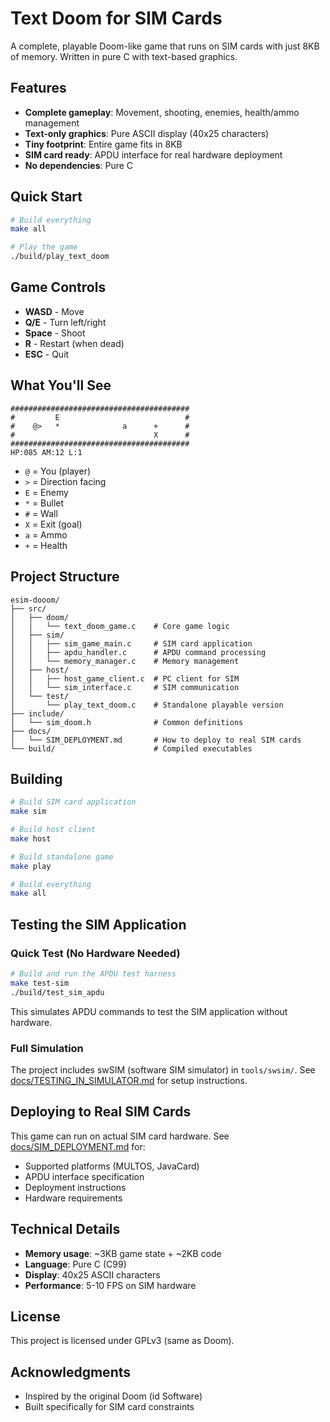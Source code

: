 # Text Doom for SIM Cards

A complete, playable Doom-like game that runs on SIM cards with just 8KB of memory. Written in pure C with text-based graphics.

## Features

- **Complete gameplay**: Movement, shooting, enemies, health/ammo management
- **Text-only graphics**: Pure ASCII display (40x25 characters)
- **Tiny footprint**: Entire game fits in 8KB
- **SIM card ready**: APDU interface for real hardware deployment
- **No dependencies**: Pure C

## Quick Start

```bash
# Build everything
make all

# Play the game
./build/play_text_doom
```

## Game Controls

- **WASD** - Move
- **Q/E** - Turn left/right
- **Space** - Shoot
- **R** - Restart (when dead)
- **ESC** - Quit

## What You'll See

```
########################################
#         E                            #
#    @>   *              a      +      #
#                               X      #
########################################
HP:085 AM:12 L:1
```

- `@` = You (player)
- `>` = Direction facing
- `E` = Enemy
- `*` = Bullet
- `#` = Wall
- `X` = Exit (goal)
- `a` = Ammo
- `+` = Health

## Project Structure

```
esim-dooom/
├── src/
│   ├── doom/
│   │   └── text_doom_game.c    # Core game logic
│   ├── sim/
│   │   ├── sim_game_main.c     # SIM card application
│   │   ├── apdu_handler.c      # APDU command processing
│   │   └── memory_manager.c    # Memory management
│   ├── host/
│   │   ├── host_game_client.c  # PC client for SIM
│   │   └── sim_interface.c     # SIM communication
│   └── test/
│       └── play_text_doom.c    # Standalone playable version
├── include/
│   └── sim_doom.h              # Common definitions
├── docs/
│   └── SIM_DEPLOYMENT.md       # How to deploy to real SIM cards
└── build/                      # Compiled executables
```

## Building

```bash
# Build SIM card application
make sim

# Build host client
make host  

# Build standalone game
make play

# Build everything
make all
```

## Testing the SIM Application

### Quick Test (No Hardware Needed)
```bash
# Build and run the APDU test harness
make test-sim
./build/test_sim_apdu
```

This simulates APDU commands to test the SIM application without hardware.

### Full Simulation
The project includes swSIM (software SIM simulator) in `tools/swsim/`. See [docs/TESTING_IN_SIMULATOR.md](docs/TESTING_IN_SIMULATOR.md) for setup instructions.

## Deploying to Real SIM Cards

This game can run on actual SIM card hardware. See [docs/SIM_DEPLOYMENT.md](docs/SIM_DEPLOYMENT.md) for:
- Supported platforms (MULTOS, JavaCard)
- APDU interface specification
- Deployment instructions
- Hardware requirements

## Technical Details

- **Memory usage**: ~3KB game state + ~2KB code
- **Language**: Pure C (C99)
- **Display**: 40x25 ASCII characters
- **Performance**: 5-10 FPS on SIM hardware

## License

This project is licensed under GPLv3 (same as Doom).

## Acknowledgments

- Inspired by the original Doom (id Software)
- Built specifically for SIM card constraints